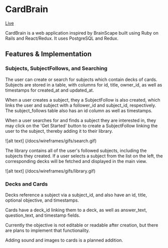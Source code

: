 # CardBrain
[Live](https://card-brain.herokuapp.com)

CardBrain is a web application inspired by BrainScape built using Ruby on Rails and React/Redux. It uses PostgreSQL and Redux.

## Features & Implementation

### Subjects, SubjectFollows, and Searching
The user can create or search for subjects which contain decks of cards. Subjects are stored in a table, with columns for id, title, owner_id, as well as timestamps for created_at and updated_at.

When a user creates a subject, they a SubjectFollow is also created, which links the user and subject with a follower_id and subject_id, respectively. The subject_follows table also has an id column as well as timestamps.

When a user searches for and finds a subject they are interested in, they may click on the 'Get Started' button to create a SubjectFollow linking the user to the subject, thereby adding it to their library.

![alt text] (/docs/wireframes/gifs/search.gif)

The library contains all of the user's followed subjects, including the subjects they created. If a user selects a subject from the list on the left, the corresponding decks will be fetched and displayed in the main view.

![alt text] (/docs/wireframes/gifs/library.gif)


### Decks and Cards
Decks reference a subject via a subject_id, and also have an id, title, optional objective, and timestamps.

Cards have a deck_id linking them to a deck, as well as answer_text, question_text, and timestamp fields.




Currently the objective is not editable or readable after creation, but there are plans to implement that functionality.

Adding sound and images to cards is a planned addition.
